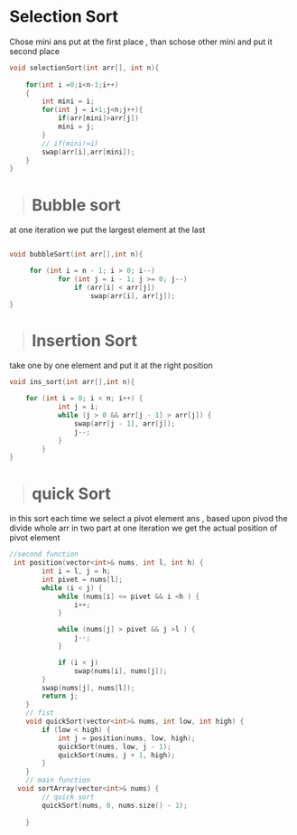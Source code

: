# Selection Sort
Chose mini ans put at the first place , than schose other mini and put it second place

```cpp
void selectionSort(int arr[], int n){
    
    for(int i =0;i<n-1;i++)
    {
        int mini = i;
        for(int j = i+1;j<n;j++){
            if(arr[mini]>arr[j])
            mini = j;
        }
        // if(mini!=i)
        swap(arr[i],arr[mini]);
    }
}
```
> # Bubble sort
at one iteration we put the largest element at the last
```cpp

void bubbleSort(int arr[],int n){

     for (int i = n - 1; i > 0; i--)
            for (int j = i - 1; j >= 0; j--)
                if (arr[i] < arr[j])
                    swap(arr[i], arr[j]);
}
```
> # Insertion Sort
take one by one element and put it at the right position

```cpp
void ins_sort(int arr[],int n){

    for (int i = 0; i < n; i++) {
            int j = i;
            while (j > 0 && arr[j - 1] > arr[j]) {
                swap(arr[j - 1], arr[j]);
                j--;
            }
        }
}
```
> # quick Sort
in this sort each time we select a pivot element ans , based upon pivod the divide whole arr in two part
at one iteration we get the actual position of pivot element

```cpp
//second function
 int position(vector<int>& nums, int l, int h) {
        int i = l, j = h;
        int pivet = nums[l];
        while (i < j) {
            while (nums[i] <= pivet && i <h ) {
                i++;
            }

            while (nums[j] > pivet && j >l ) {
                j--;
            }

            if (i < j)
                swap(nums[i], nums[j]);
        }
        swap(nums[j], nums[l]);
        return j;
    }
    // fist 
    void quickSort(vector<int>& nums, int low, int high) {
        if (low < high) {
            int j = position(nums, low, high);
            quickSort(nums, low, j - 1);
            quickSort(nums, j + 1, high);
        }
    }
    // main function
  void sortArray(vector<int>& nums) {
        // quick sort
        quickSort(nums, 0, nums.size() - 1);
       
    }
```